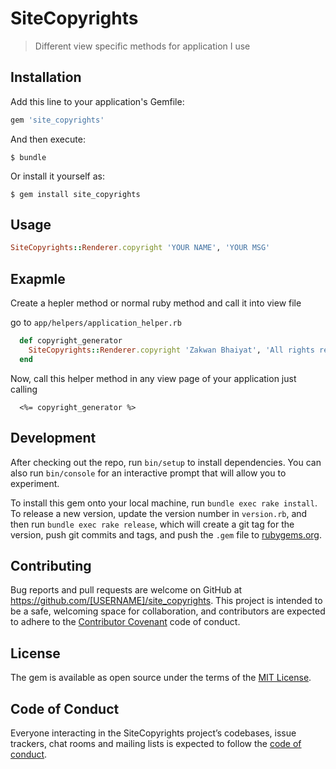 # SiteCopyrights

> Different view specific methods for application I use

## Installation

Add this line to your application's Gemfile:

```ruby
gem 'site_copyrights'
```

And then execute:

    $ bundle

Or install it yourself as:

    $ gem install site_copyrights

## Usage

```ruby
SiteCopyrights::Renderer.copyright 'YOUR NAME', 'YOUR MSG'
```

## Exapmle 

Create a hepler method or normal ruby method and call it into view file 

go to `app/helpers/application_helper.rb`

```ruby
  def copyright_generator
    SiteCopyrights::Renderer.copyright 'Zakwan Bhaiyat', 'All rights reserved'
  end
```

Now, call this helper method in any view page of your application just calling 

```
  <%= copyright_generator %>
``` 

## Development

After checking out the repo, run `bin/setup` to install dependencies. You can also run `bin/console` for an interactive prompt that will allow you to experiment.

To install this gem onto your local machine, run `bundle exec rake install`. To release a new version, update the version number in `version.rb`, and then run `bundle exec rake release`, which will create a git tag for the version, push git commits and tags, and push the `.gem` file to [rubygems.org](https://rubygems.org).

## Contributing

Bug reports and pull requests are welcome on GitHub at https://github.com/[USERNAME]/site_copyrights. This project is intended to be a safe, welcoming space for collaboration, and contributors are expected to adhere to the [Contributor Covenant](http://contributor-covenant.org) code of conduct.

## License

The gem is available as open source under the terms of the [MIT License](https://opensource.org/licenses/MIT).

## Code of Conduct

Everyone interacting in the SiteCopyrights project’s codebases, issue trackers, chat rooms and mailing lists is expected to follow the [code of conduct](https://github.com/[USERNAME]/site_copyrights/blob/master/CODE_OF_CONDUCT.md).

